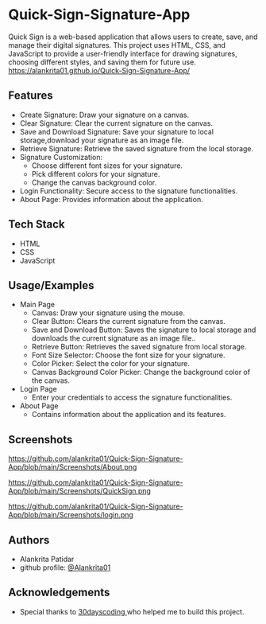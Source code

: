 # Quick-Sign-Signature-App
Quick Sign is a web-based application that allows users to create, save, and manage their digital signatures. This project uses HTML, CSS, and JavaScript to provide a user-friendly interface for drawing signatures, choosing different styles, and saving them for future use.
https://alankrita01.github.io/Quick-Sign-Signature-App/ 


## Features

- Create Signature: Draw your signature on a canvas.
- Clear Signature: Clear the current signature on the canvas.
- Save and Download Signature: Save your signature to local storage,download your signature as an image file. 
- Retrieve Signature: Retrieve the saved signature from the local storage.
- Signature Customization:
    * Choose different font sizes for your signature.
    * Pick different colors for your signature.
    * Change the canvas background color.
-   Login Functionality: Secure access to the signature functionalities.
- About Page: Provides information about the application.



## Tech Stack

- HTML
- CSS
- JavaScript



## Usage/Examples

- Main Page
    *   Canvas: Draw your signature using the mouse.
    *   Clear Button: Clears the current signature from the canvas.
    *   Save and Download Button: Saves the signature to local storage and downloads the current signature as an image file..
    *   Retrieve Button: Retrieves the saved signature from local storage.
    *   Font Size Selector: Choose the font size for your signature.
    *   Color Picker: Select the color for your signature.
    *   Canvas Background Color Picker: Change the background color of the canvas.
-   Login Page
    *   Enter your credentials to access the signature functionalities.
-   About Page
    *   Contains information about the application and its features.


## Screenshots

https://github.com/alankrita01/Quick-Sign-Signature-App/blob/main/Screenshots/About.png

https://github.com/alankrita01/Quick-Sign-Signature-App/blob/main/Screenshots/QuickSign.png

https://github.com/alankrita01/Quick-Sign-Signature-App/blob/main/Screenshots/login.png
## Authors
- Alankrita Patidar
- github profile: [@Alankrita01](https://github.com/alankrita01)


## Acknowledgements

 - Special thanks to [30dayscoding ](https://courses.30dayscoding.com/) who helped me to build this project.
 
